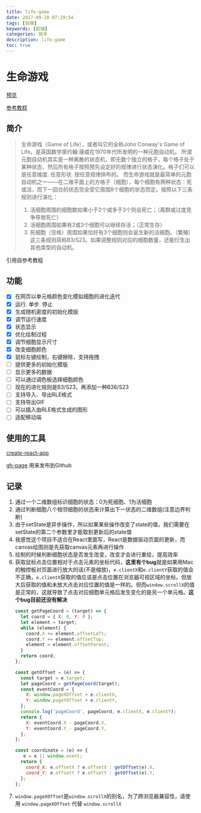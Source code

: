 ```yaml
---
title: life-game
date: 2017-09-20 07:29:54
tags: [前端]
keywords: [前端]
categories: 技术
description: life-game
toc: true
---
```


# 生命游戏

[预览](https://codearvin.github.io/life-game)

[参考教程](https://zhuanlan.zhihu.com/p/29102071)

## 简介
> 生命游戏（Game of Life），或者叫它的全称John Conway's Game of Life。是英国数学家约翰·康威在1970年代所发明的一种元胞自动机。
>所谓元胞自动机其实是一种离散的状态机，即无数个独立的格子，每个格子处于某种状态，然后所有格子按照预先设定好的规律进行状态演化。格子们可以是任意维度. 任意形状. 按任意规律排布的。
>而生命游戏就是最简单的元胞自动机之一——在二维平面上的方格子（细胞），每个细胞有两种状态：死或活，而下一回合的状态完全受它周围8个细胞的状态而定。按照以下三条规则进行演化：
>1. 活细胞周围的细胞数如果小于2个或多于3个则会死亡；（离群或过度竞争导致死亡）
>2. 活细胞周围如果有2或3个细胞可以继续存活；（正常生存）
>3. 死细胞（空格）周围如果恰好有3个细胞则会诞生新的活细胞。（繁殖）
>这三条规则简称B3/S23。如果调整规则对应的细胞数量，还能衍生出其他类型的自动机。

引用自参考教程

## 功能
  - [x] 在网页以单元格颜色变化模拟细胞的进化迭代
  - [x] 运行. 单步. 停止
  - [x] 生成随机密度的初始化模版
  - [x] 调节运行速度
  - [x] 状态显示
  - [x] 优化绘制过程
  - [x] 调节细胞显示尺寸
  - [x] 改变细胞颜色
  - [x] 鼠标左键绘制，右键擦除，支持拖拽
  - [ ] 提供更多的初始化模版
  - [ ] 显示更多的数据
  - [ ] 可以通过调色板选择细胞颜色
  - [ ] 现在的进化规则是B3/S23，再添加一种B36/S23
  - [ ] 支持导入、导出RLE格式
  - [ ] 支持导出GIF
  - [ ] 可以插入由RLE格式生成的图形
  - [ ] 适配移动端

## 使用的工具
[create-react-app](https://github.com/facebookincubator/create-react-app)

[gh-page](https://www.npmjs.com/package/gh-pages) 用来发布到Github

## 记录
1. 通过一个二维数组标识细胞的状态：0为死细胞、1为活细胞
2. 通过判断细胞八个相邻细胞的状态来计算出下一状态的二维数组(注意边界判断)
3. 由于setState是异步操作，所以如果某些操作改变了state的值，我们需要在setState的第二个参数里才能取到更新后的state值
4. 我感觉这个项目不适合在React里面写，React是数据驱动页面的更新，而canvas绘图则是先获取canvas元素再进行操作
5. 绘制的时候判断细胞状态是否发生改变，改变才会进行重绘，提高效率
6. 获取鼠标点击位置相对于点击元素的坐标代码，**这里有个bug**就是如果用Mac的触控板对页面进行放大的话(不是缩放)，`e.clientX`和`e.clientY`获取的值会不正确，`e.clientX`获取的值应该是点击位置在浏览器可视区域的坐标。但放大后获取的值和未放大点击对应位置的值是一样的。但而`window.scrollX`的值是正常的，这就导致了点击对应细胞单元格后发生变化的是另一个单元格。**这个bug目前还没有解决**
    ```javascript
    const getPageCoord = (target) => {
      let coord = { X: 0, Y: 0 };
      let element = target;
      while (element) {
        coord.X += element.offsetLeft;
        coord.Y += element.offsetTop;
        element = element.offsetParent;
      }
      return coord;
    };

    const getOffset = (e) => {
      const target = e.target;
      let pageCoord = getPageCoord(target);
      const eventCoord = {
        X: window.pageXOffset + e.clientX,
        Y: window.pageYOffset + e.clientY,
      };
      console.log('pageCoord', pageCoord, e.clientX, e.clientY);
      return {
        X: eventCoord.X - pageCoord.X,
        Y: eventCoord.Y - pageCoord.Y,
      };
    };

    const coordinate = (e) => {
       e = e || window.event;
      return {
        coord_X: e.offsetX ? e.offsetX : getOffset(e).X,
        coord_Y: e.offsetY ? e.offsetY : getOffset(e).Y,
      };
    };
    ```
7. `window.pageXOffset`是`window.scrollX`的别名，为了跨浏览器兼容性，请使用 `window.pageXOffset` 代替 `window.scrollX`
